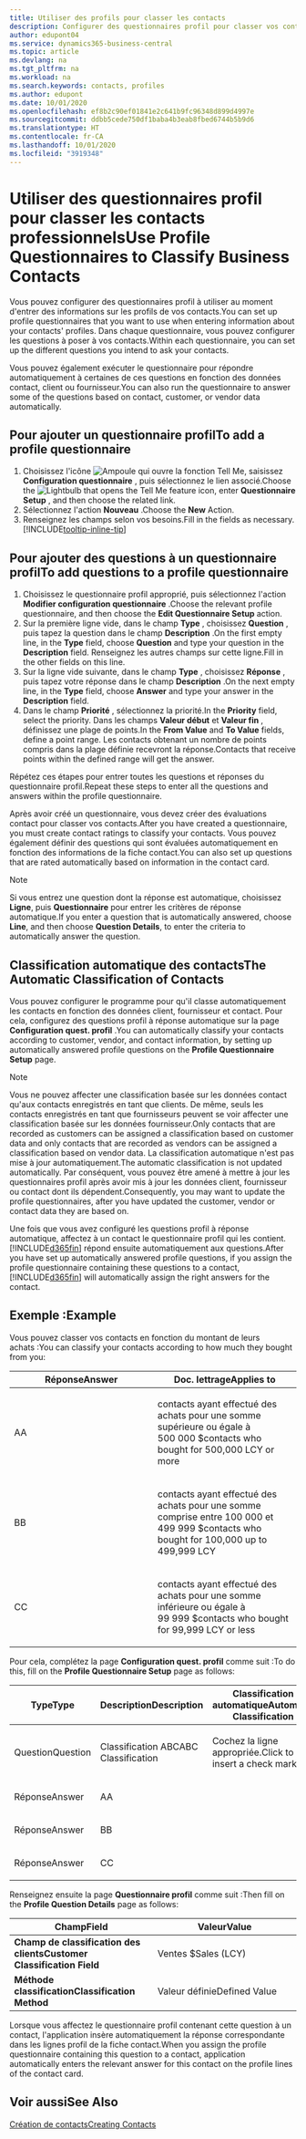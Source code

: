 ```yaml
---
title: Utiliser des profils pour classer les contacts
description: Configurer des questionnaires profil pour classer vos contacts professionnels
author: edupont04
ms.service: dynamics365-business-central
ms.topic: article
ms.devlang: na
ms.tgt_pltfrm: na
ms.workload: na
ms.search.keywords: contacts, profiles
ms.author: edupont
ms.date: 10/01/2020
ms.openlocfilehash: ef8b2c90ef01841e2c641b9fc96348d899d4997e
ms.sourcegitcommit: ddbb5cede750df1baba4b3eab8fbed6744b5b9d6
ms.translationtype: HT
ms.contentlocale: fr-CA
ms.lasthandoff: 10/01/2020
ms.locfileid: "3919348"
---
```

# <a name="use-profile-questionnaires-to-classify-business-contacts"></a><span data-ttu-id="9a496-103">Utiliser des questionnaires profil pour classer les contacts professionnels</span><span class="sxs-lookup"><span data-stu-id="9a496-103">Use Profile Questionnaires to Classify Business Contacts</span></span>
<span data-ttu-id="9a496-104">Vous pouvez configurer des questionnaires profil à utiliser au moment d'entrer des informations sur les profils de vos contacts.</span><span class="sxs-lookup"><span data-stu-id="9a496-104">You can set up profile questionnaires that you want to use when entering information about your contacts' profiles.</span></span> <span data-ttu-id="9a496-105">Dans chaque questionnaire, vous pouvez configurer les questions à poser à vos contacts.</span><span class="sxs-lookup"><span data-stu-id="9a496-105">Within each questionnaire, you can set up the different questions you intend to ask your contacts.</span></span>  

<span data-ttu-id="9a496-106">Vous pouvez également exécuter le questionnaire pour répondre automatiquement à certaines de ces questions en fonction des données contact, client ou fournisseur.</span><span class="sxs-lookup"><span data-stu-id="9a496-106">You can also run the questionnaire to answer some of the questions based on contact, customer, or vendor data automatically.</span></span>  

## <a name="to-add-a-profile-questionnaire"></a><span data-ttu-id="9a496-107">Pour ajouter un questionnaire profil</span><span class="sxs-lookup"><span data-stu-id="9a496-107">To add a profile questionnaire</span></span>
1.  <span data-ttu-id="9a496-108">Choisissez l'icône ![Ampoule qui ouvre la fonction Tell Me](media/ui-search/search_small.png "Dites-moi ce que vous voulez faire"), saisissez **Configuration questionnaire** , puis sélectionnez le lien associé.</span><span class="sxs-lookup"><span data-stu-id="9a496-108">Choose the ![Lightbulb that opens the Tell Me feature](media/ui-search/search_small.png "Tell me what you want to do") icon, enter **Questionnaire Setup** , and then choose the related link.</span></span>  
2.  <span data-ttu-id="9a496-109">Sélectionnez l'action **Nouveau** .</span><span class="sxs-lookup"><span data-stu-id="9a496-109">Choose the **New** Action.</span></span>  
3.  <span data-ttu-id="9a496-110">Renseignez les champs selon vos besoins.</span><span class="sxs-lookup"><span data-stu-id="9a496-110">Fill in the fields as necessary.</span></span> [!INCLUDE[tooltip-inline-tip](includes/tooltip-inline-tip_md.md)]  

## <a name="to-add-questions-to-a-profile-questionnaire"></a><span data-ttu-id="9a496-111">Pour ajouter des questions à un questionnaire profil</span><span class="sxs-lookup"><span data-stu-id="9a496-111">To add questions to a profile questionnaire</span></span>
1.  <span data-ttu-id="9a496-112">Choisissez le questionnaire profil approprié, puis sélectionnez l'action **Modifier configuration questionnaire** .</span><span class="sxs-lookup"><span data-stu-id="9a496-112">Choose the relevant profile questionnaire, and then choose the **Edit Questionnaire Setup** action.</span></span>  
2.  <span data-ttu-id="9a496-113">Sur la première ligne vide, dans le champ **Type** , choisissez **Question** , puis tapez la question dans le champ **Description** .</span><span class="sxs-lookup"><span data-stu-id="9a496-113">On the first empty line, in the **Type** field, choose **Question** and type your question in the **Description** field.</span></span> <span data-ttu-id="9a496-114">Renseignez les autres champs sur cette ligne.</span><span class="sxs-lookup"><span data-stu-id="9a496-114">Fill in the other fields on this line.</span></span>  
3.  <span data-ttu-id="9a496-115">Sur la ligne vide suivante, dans le champ **Type** , choisissez **Réponse** , puis tapez votre réponse dans le champ **Description** .</span><span class="sxs-lookup"><span data-stu-id="9a496-115">On the next empty line, in the **Type** field, choose **Answer** and type your answer in the **Description** field.</span></span>  
4.  <span data-ttu-id="9a496-116">Dans le champ **Priorité** , sélectionnez la priorité.</span><span class="sxs-lookup"><span data-stu-id="9a496-116">In the **Priority** field, select the priority.</span></span> <span data-ttu-id="9a496-117">Dans les champs **Valeur début** et **Valeur fin** , définissez une plage de points.</span><span class="sxs-lookup"><span data-stu-id="9a496-117">In the **From Value** and **To Value** fields, define a point range.</span></span> <span data-ttu-id="9a496-118">Les contacts obtenant un nombre de points compris dans la plage définie recevront la réponse.</span><span class="sxs-lookup"><span data-stu-id="9a496-118">Contacts that receive points within the defined range will get the answer.</span></span>  

<span data-ttu-id="9a496-119">Répétez ces étapes pour entrer toutes les questions et réponses du questionnaire profil.</span><span class="sxs-lookup"><span data-stu-id="9a496-119">Repeat these steps to enter all the questions and answers within the profile questionnaire.</span></span>

<span data-ttu-id="9a496-120">Après avoir créé un questionnaire, vous devez créer des évaluations contact pour classer vos contacts.</span><span class="sxs-lookup"><span data-stu-id="9a496-120">After you have created a questionnaire, you must create contact ratings to classify your contacts.</span></span> <span data-ttu-id="9a496-121">Vous pouvez également définir des questions qui sont évaluées automatiquement en fonction des informations de la fiche contact.</span><span class="sxs-lookup"><span data-stu-id="9a496-121">You can also set up questions that are rated automatically based on information in the contact card.</span></span>  

> [!NOTE]
> <span data-ttu-id="9a496-122">Si vous entrez une question dont la réponse est automatique, choisissez <STRONG>Ligne</STRONG>, puis <STRONG>Questionnaire</STRONG> pour entrer les critères de réponse automatique.</span><span class="sxs-lookup"><span data-stu-id="9a496-122">If you enter a question that is automatically answered, choose <STRONG>Line</STRONG>, and then choose <STRONG>Question Details</STRONG>, to enter the criteria to automatically answer the question.</span></span>

## <a name="the-automatic-classification-of-contacts"></a><span data-ttu-id="9a496-123">Classification automatique des contacts</span><span class="sxs-lookup"><span data-stu-id="9a496-123">The Automatic Classification of Contacts</span></span>
<span data-ttu-id="9a496-124">Vous pouvez configurer le programme pour qu'il classe automatiquement les contacts en fonction des données client, fournisseur et contact. Pour cela, configurez des questions profil à réponse automatique sur la page **Configuration quest. profil** .</span><span class="sxs-lookup"><span data-stu-id="9a496-124">You can automatically classify your contacts according to customer, vendor, and contact information, by setting up automatically answered profile questions on the **Profile Questionnaire Setup** page.</span></span>  

> [!NOTE]
> <span data-ttu-id="9a496-125">Vous ne pouvez affecter une classification basée sur les données contact qu'aux contacts enregistrés en tant que clients. De même, seuls les contacts enregistrés en tant que fournisseurs peuvent se voir affecter une classification basée sur les données fournisseur.</span><span class="sxs-lookup"><span data-stu-id="9a496-125">Only contacts that are recorded as customers can be assigned a classification based on customer data and only contacts that are recorded as vendors can be assigned a classification based on vendor data.</span></span> <span data-ttu-id="9a496-126">La classification automatique n'est pas mise à jour automatiquement.</span><span class="sxs-lookup"><span data-stu-id="9a496-126">The automatic classification is not updated automatically.</span></span> <span data-ttu-id="9a496-127">Par conséquent, vous pouvez être amené à mettre à jour les questionnaires profil après avoir mis à jour les données client, fournisseur ou contact dont ils dépendent.</span><span class="sxs-lookup"><span data-stu-id="9a496-127">Consequently, you may want to update the profile questionnaires, after you have updated the customer, vendor or contact data they are based on.</span></span>  

<span data-ttu-id="9a496-128">Une fois que vous avez configuré les questions profil à réponse automatique, affectez à un contact le questionnaire profil qui les contient. [!INCLUDE[d365fin](includes/d365fin_md.md)] répond ensuite automatiquement aux questions.</span><span class="sxs-lookup"><span data-stu-id="9a496-128">After you have set up automatically answered profile questions, if you assign the profile questionnaire containing these questions to a contact, [!INCLUDE[d365fin](includes/d365fin_md.md)] will automatically assign the right answers for the contact.</span></span>  

## <a name="example"></a><span data-ttu-id="9a496-129">Exemple :</span><span class="sxs-lookup"><span data-stu-id="9a496-129">Example</span></span>
<span data-ttu-id="9a496-130">Vous pouvez classer vos contacts en fonction du montant de leurs achats :</span><span class="sxs-lookup"><span data-stu-id="9a496-130">You can classify your contacts according to how much they bought from you:</span></span>

<table>
<colgroup>
<col style="width: 50%" />
<col style="width: 50%" />
</colgroup>
<thead>
<tr class="header">
<th><span data-ttu-id="9a496-131"><strong>Réponse</strong></span><span class="sxs-lookup"><span data-stu-id="9a496-131"><strong>Answer</strong></span></span></th>
<th><span data-ttu-id="9a496-132"><strong>Doc. lettrage</strong></span><span class="sxs-lookup"><span data-stu-id="9a496-132"><strong>Applies to</strong></span></span></th>
</tr>
</thead>
<tbody>
<tr class="odd">
<td><p><span data-ttu-id="9a496-133">A</span><span class="sxs-lookup"><span data-stu-id="9a496-133">A</span></span></p></td>
<td><p><span data-ttu-id="9a496-134">contacts ayant effectué des achats pour une somme supérieure ou égale à 500 000 $</span><span class="sxs-lookup"><span data-stu-id="9a496-134">contacts who bought for 500,000 LCY or more</span></span></p></td>
</tr>
<tr class="even">
<td><p><span data-ttu-id="9a496-135">B</span><span class="sxs-lookup"><span data-stu-id="9a496-135">B</span></span></p></td>
<td><p><span data-ttu-id="9a496-136">contacts ayant effectué des achats pour une somme comprise entre 100 000 et 499 999 $</span><span class="sxs-lookup"><span data-stu-id="9a496-136">contacts who bought for 100,000 up to 499,999 LCY</span></span></p></td>
</tr>
<tr class="odd">
<td><p><span data-ttu-id="9a496-137">C</span><span class="sxs-lookup"><span data-stu-id="9a496-137">C</span></span></p></td>
<td><p><span data-ttu-id="9a496-138">contacts ayant effectué des achats pour une somme inférieure ou égale à 99 999 $</span><span class="sxs-lookup"><span data-stu-id="9a496-138">contacts who bought for 99,999 LCY or less</span></span></p></td>
</tr>
</tbody>
</table>

<span data-ttu-id="9a496-139">Pour cela, complétez la page **Configuration quest. profil** comme suit :</span><span class="sxs-lookup"><span data-stu-id="9a496-139">To do this, fill on the **Profile Questionnaire Setup** page as follows:</span></span>


<table>
<colgroup>
<col style="width: 20%" />
<col style="width: 20%" />
<col style="width: 20%" />
<col style="width: 20%" />
<col style="width: 20%" />
</colgroup>
<thead>
<tr class="header">
<th><span data-ttu-id="9a496-140"><strong>Type</strong></span><span class="sxs-lookup"><span data-stu-id="9a496-140"><strong>Type</strong></span></span></th>
<th><span data-ttu-id="9a496-141"><strong>Description</strong></span><span class="sxs-lookup"><span data-stu-id="9a496-141"><strong>Description</strong></span></span></th>
<th><span data-ttu-id="9a496-142"><strong>Classification automatique</strong></span><span class="sxs-lookup"><span data-stu-id="9a496-142"><strong>Automatic Classification</strong></span></span></th>
<th><span data-ttu-id="9a496-143"><strong>Valeur début</strong></span><span class="sxs-lookup"><span data-stu-id="9a496-143"><strong>From Value</strong></span></span></th>
<th><span data-ttu-id="9a496-144"><strong>Valeur fin</strong></span><span class="sxs-lookup"><span data-stu-id="9a496-144"><strong>To Value</strong></span></span></th>
</tr>
</thead>
<tbody>
<tr class="odd">
<td><p><span data-ttu-id="9a496-145">Question</span><span class="sxs-lookup"><span data-stu-id="9a496-145">Question</span></span></p></td>
<td><p><span data-ttu-id="9a496-146">Classification ABC</span><span class="sxs-lookup"><span data-stu-id="9a496-146">ABC Classification</span></span></p></td>
<td><p><span data-ttu-id="9a496-147">Cochez la ligne appropriée.</span><span class="sxs-lookup"><span data-stu-id="9a496-147">Click to insert a check mark</span></span></p></td>
<td><p> </p></td>
<td><p> </p></td>
</tr>
<tr class="even">
<td><p><span data-ttu-id="9a496-148">Réponse</span><span class="sxs-lookup"><span data-stu-id="9a496-148">Answer</span></span></p></td>
<td><p><span data-ttu-id="9a496-149">A</span><span class="sxs-lookup"><span data-stu-id="9a496-149">A</span></span></p></td>
<td><p> </p></td>
<td><p><span data-ttu-id="9a496-150">500,000</span><span class="sxs-lookup"><span data-stu-id="9a496-150">500,000</span></span></p></td>
<td><p> </p></td>
</tr>
<tr class="odd">
<td><p><span data-ttu-id="9a496-151">Réponse</span><span class="sxs-lookup"><span data-stu-id="9a496-151">Answer</span></span></p></td>
<td><p><span data-ttu-id="9a496-152">B</span><span class="sxs-lookup"><span data-stu-id="9a496-152">B</span></span></p></td>
<td><p> </p></td>
<td><p><span data-ttu-id="9a496-153">100,000</span><span class="sxs-lookup"><span data-stu-id="9a496-153">100,000</span></span></p></td>
<td><p><span data-ttu-id="9a496-154">499,999</span><span class="sxs-lookup"><span data-stu-id="9a496-154">499,999</span></span></p></td>
</tr>
<tr class="even">
<td><p><span data-ttu-id="9a496-155">Réponse</span><span class="sxs-lookup"><span data-stu-id="9a496-155">Answer</span></span></p></td>
<td><p><span data-ttu-id="9a496-156">C</span><span class="sxs-lookup"><span data-stu-id="9a496-156">C</span></span></p></td>
<td><p> </p></td>
<td><p> </p></td>
<td><p><span data-ttu-id="9a496-157">99,999</span><span class="sxs-lookup"><span data-stu-id="9a496-157">99,999</span></span></p></td>
</tr>
</tbody>
</table>

<span data-ttu-id="9a496-158">Renseignez ensuite la page **Questionnaire profil** comme suit :</span><span class="sxs-lookup"><span data-stu-id="9a496-158">Then fill on the **Profile Question Details** page as follows:</span></span>
<table>
<colgroup>
<col style="width: 50%" />
<col style="width: 50%" />
</colgroup>
<thead>
<tr class="header">
<th><span data-ttu-id="9a496-159"><strong>Champ</strong></span><span class="sxs-lookup"><span data-stu-id="9a496-159"><strong>Field</strong></span></span></th>
<th><span data-ttu-id="9a496-160"><strong>Valeur</strong></span><span class="sxs-lookup"><span data-stu-id="9a496-160"><strong>Value</strong></span></span></th>
</tr>
</thead>
<tbody>
<tr>
<td><span data-ttu-id="9a496-161"><strong>Champ de classification des clients</strong></span><span class="sxs-lookup"><span data-stu-id="9a496-161"><strong>Customer Classification Field</strong></span></span></td>
<td><span data-ttu-id="9a496-162"><emphasis>Ventes $</emphasis></span><span class="sxs-lookup"><span data-stu-id="9a496-162"><emphasis>Sales (LCY)</emphasis></span></span></td>
</tr>
<tr>
<td><span data-ttu-id="9a496-163"><strong>Méthode classification</strong></span><span class="sxs-lookup"><span data-stu-id="9a496-163"><strong>Classification Method</strong></span></span></td>
<td><span data-ttu-id="9a496-164"><emphasis>Valeur définie</emphasis></span><span class="sxs-lookup"><span data-stu-id="9a496-164"><emphasis>Defined Value</emphasis></span></span></td>
</tr>
</tbody>
</table>

<span data-ttu-id="9a496-165">Lorsque vous affectez le questionnaire profil contenant cette question à un contact, l'application insère automatiquement la réponse correspondante dans les lignes profil de la fiche contact.</span><span class="sxs-lookup"><span data-stu-id="9a496-165">When you assign the profile questionnaire containing this question to a contact, application automatically enters the relevant answer for this contact on the profile lines of the contact card.</span></span>

## <a name="see-also"></a><span data-ttu-id="9a496-166">Voir aussi</span><span class="sxs-lookup"><span data-stu-id="9a496-166">See Also</span></span>
[<span data-ttu-id="9a496-167">Création de contacts</span><span class="sxs-lookup"><span data-stu-id="9a496-167">Creating Contacts</span></span>](marketing-create-contact-companies.md)  
